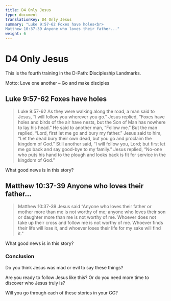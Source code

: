 ```yaml
---
title: D4 Only Jesus
type: document
translationKey: D4 Only Jesus
summary: "Luke 9:57-62 Foxes have holes<br>
Matthew 10:37-39 Anyone who loves their father..."
weight: 6
---
```

# D4 Only Jesus

This is the fourth training in the D-Path: **D**iscipleship Landmarks.

Motto: Love one another – Go and make disciples

## Luke 9:57-62 Foxes have holes

>   Luke 9:57-62 As they were walking along the road, a man said to Jesus, “I will follow you wherever you go.” Jesus replied, “Foxes have holes and birds of the air have nests, but the Son of Man has nowhere to lay his head.” He said to another man, “Follow me.” But the man replied, “Lord, first let me go and bury my father.” Jesus said to him, “Let the dead bury their own dead, but you go and proclaim the kingdom of God.” Still another said, “I will follow you, Lord; but first let me go back and say good-bye to my family.” Jesus replied, “No-one who puts his hand to the plough and looks back is fit for service in the kingdom of God.”

What good news is in this story?

## Matthew 10:37-39 Anyone who loves their father...

>   Matthew 10:37-39 Jesus said “Anyone who loves their father or mother more than me is not worthy of me; anyone who loves their son or daughter more than me is not worthy of me. Whoever does not take up their cross and follow me is not worthy of me. Whoever finds their life will lose it, and whoever loses their life for my sake will find it."

What good news is in this story?

### Conclusion

Do you think Jesus was mad or evil to say these things?

Are you ready to follow Jesus like this? Or do you need more time to discover who Jesus truly is?

Will you go through each of these stories in your GG?

